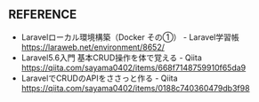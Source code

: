 ## REFERENCE

- Laravelローカル環境構築（Docker その①） - Laravel学習帳  
https://laraweb.net/environment/8652/
- Laravel5.6入門 基本CRUD操作を体で覚える - Qiita  
https://qiita.com/sayama0402/items/668f7148759910f65da9
- LaravelでCRUDのAPIをささっと作る - Qiita  
https://qiita.com/sayama0402/items/0188c740360479db3f98
